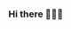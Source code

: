 ### Hi there 👋👋👋

<!--
**Greyn-05/Greyn-05** is a ✨ _special_ ✨ repository because its `README.md` (this file) appears on your GitHub profile.

Here are some ideas to get you started:

- 🔭 I’m currently working on ...
- 🌱 I’m currently learning ...
- 👯 I’m looking to collaborate on ...
- 🤔 I’m looking for help with ...
- 💬 Ask me about ...
- 📫 How to reach me: ...
- 😄 Pronouns: ...
- ⚡ Fun fact: ...
-->

<!--
<img src="https://img.shields.io/badge/GMAIL-EA4335?style=for-the-badge&logo=gmail&logoColor=F8F8F5"/></a>
<!-- gmail
### SKILLS 📚
<img src="https://img.shields.io/badge/CSHARP-512BD4?style=for-the-badge&logo=csharp&logoColor=FEFEFE"/></a>
<!-- C#
<!-- <img src="https://img.shields.io/badge/C++-00599C?style=for-the-badge&logo=cplusplus&logoColor=FEFEFE"/></a> -->
<!-- C++
<img src="https://img.shields.io/badge/UNITY-000000?style=for-the-badge&logo=unity&logoColor=FEFEFE"/></a>
<!-- 유니티
<!-- <img src="https://img.shields.io/badge/UNREAL-0E1128?style=for-the-badge&logo=unrealengine&logoColor=FEFEFE"/></a> -->
<!-- 언리얼
<img src="https://img.shields.io/badge/RIDER-000000?style=for-the-badge&logo=rider&logoColor=FEFEFE"/></a>
<!-- Rider
<img src="https://img.shields.io/badge/NOTION-000000?style=for-the-badge&logo=notion&logoColor=FEFEFE"/></a>
<!-- Notion
<!-- <img src="https://img.shields.io/badge/GIT-F05032?style=for-the-badge&logo=git&logoColor=FEFEFE"/></a> -->
<!-- git bash
<img src="https://img.shields.io/badge/GITHUB-181717?style=for-the-badge&logo=github&logoColor=FEFEFE"/></a>
<!-- github
<!--
<a href="버튼을 눌렀을 때 이동할 링크" target="_blank"><img src="https://img.shields.io/badge/뱃지레이블-배경색?style=뱃지모양&logo=로고&logoColor=로고색상"/></a> 뱃지
![Anurag's GitHub stats](https://github-readme-stats.vercel.app/api?username=내이름&theme=테마&show_icons=true) 스탯 표시
-->

<!--
https://80000coding.oopy.io/865f4b2a-5198-49e8-a173-0f893a4fed45 참고 블로그
https://blog.cowkite.com/blog/2102241544/ 참고 블로그
-->

<!---
Greyn-05/Greyn-05 is a ✨ special ✨ repository because its `README.md` (this file) appears on your GitHub profile.
You can click the Preview link to take a look at your changes.
--->
